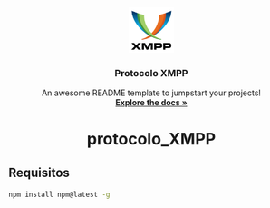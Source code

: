   <p align="center">
    <a>
        <img src="img/logo.png" alt="Logo" width="80" height="80">
    </a>
    <h3 align="center">Protocolo XMPP</h3>
    <p align="center">
        An awesome README template to jumpstart your projects!
        <br />
        <a href="https://github.com/11hengstenberg/protocolo_XMPP"><strong>Explore the docs »</strong></a>
    </p>

</p>


# <center> protocolo_XMPP

## Requisitos
```sh
npm install npm@latest -g
```